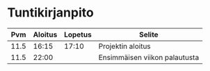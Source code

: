 # Tuntikirjanpito
|Pvm|Aloitus|Lopetus|Selite|
|---|-------|-------|------|
|11.5|16:15|17:10|Projektin aloitus|
|11.5|22:00||Ensimmäisen viikon palautusta|
